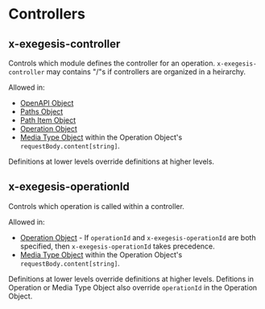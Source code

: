 # Controllers

## x-exegesis-controller

Controls which module defines the controller for an operation.
`x-exegesis-controller` may contains "/"s if controllers are organized in a
heirarchy.

Allowed in:

- [OpenAPI Object](https://github.com/OAI/OpenAPI-Specification/blob/master/versions/3.0.1.md#oasObject)
- [Paths Object](https://github.com/OAI/OpenAPI-Specification/blob/master/versions/3.0.1.md#pathsObject)
- [Path Item Object](https://github.com/OAI/OpenAPI-Specification/blob/master/versions/3.0.1.md#pathItemObject)
- [Operation Object](https://github.com/OAI/OpenAPI-Specification/blob/master/versions/3.0.1.md#operationObject)
- [Media Type Object](https://github.com/OAI/OpenAPI-Specification/blob/master/versions/3.0.1.md#mediaTypeObject) within the Operation Object's `requestBody.content[string]`.

Definitions at lower levels override definitions at higher levels.

## x-exegesis-operationId

Controls which operation is called within a controller.

Allowed in:

- [Operation Object](https://github.com/OAI/OpenAPI-Specification/blob/master/versions/3.0.1.md#operationObject) - If `operationId` and `x-exegesis-operationId` are both specified, then `x-exegesis-operationId` takes precedence.
- [Media Type Object](https://github.com/OAI/OpenAPI-Specification/blob/master/versions/3.0.1.md#mediaTypeObject) within the Operation Object's `requestBody.content[string]`.

Definitions at lower levels override definitions at higher levels. Defitions in Operation or Media Type Object also override `operationId` in the Operation Object.
